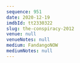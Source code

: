 ```yaml
---
sequence: 951
date: 2020-12-19
imdbId: tt2330322
slug: the-conspiracy-2012
venue: null
venueNotes: null
medium: FandangoNOW
mediumNotes: null
---
```

